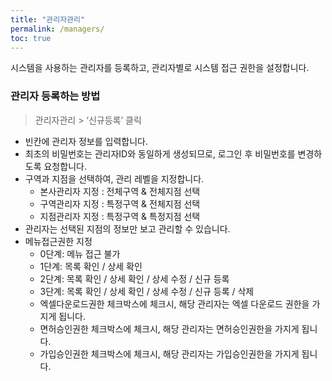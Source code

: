 ```yaml
---
title: "관리자관리"
permalink: /managers/
toc: true
---
```


시스템을 사용하는 관리자를 등록하고, 관리자별로 시스템 접근 권한을 설정합니다.

### 관리자 등록하는 방법

> 관리자관리 > ‘신규등록’ 클릭

-  빈칸에 관리자 정보를 입력합니다.
-  최초의 비밀번호는 관리자ID와 동일하게 생성되므로, 로그인 후 비밀번호를 변경하도록 요청합니다.
-  구역과 지점을 선택하여, 관리 레벨을 지정합니다.
	-  본사관리자 지정 : 전체구역 & 전체지점 선택
	-  구역관리자 지정 : 특정구역 & 전체지점 선택
	-  지점관리자 지정 : 특정구역 & 특정지점 선택
-  관리자는 선택된 지점의 정보만 보고 관리할 수 있습니다.
-  메뉴접근권한 지정
	-  0단계: 메뉴 접근 불가
	-  1단계: 목록 확인 / 상세 확인
	-  2단계: 목록 확인 / 상세 확인 / 상세 수정 / 신규 등록
	-  3단계: 목록 확인 / 상세 확인 / 상세 수정 / 신규 등록 / 삭제
	-  엑셀다운로드권한 체크박스에 체크시, 해당 관리자는 엑셀 다운로드 권한을 가지게 됩니다.
	-  면허승인권한 체크박스에 체크시, 해당 관리자는 면허승인권한을 가지게 됩니다.
	-  가입승인권한 체크박스에 체크시, 해당 관리자는 가입승인권한을 가지게 됩니다.
